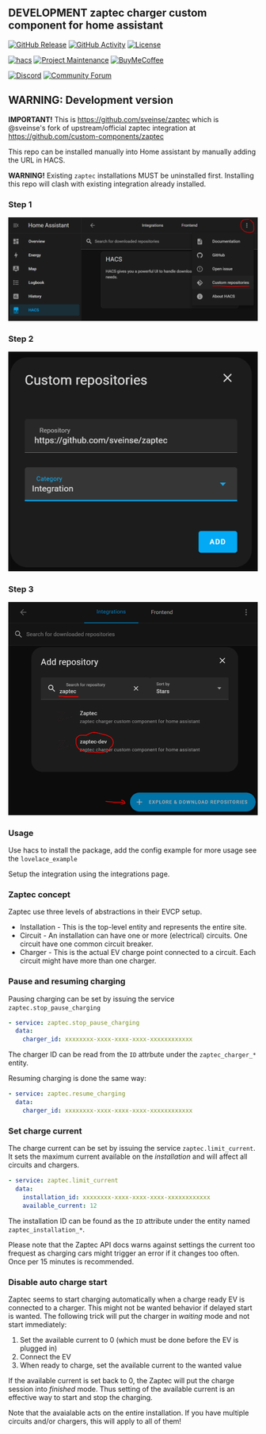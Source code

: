 ## DEVELOPMENT zaptec charger custom component for home assistant

[![GitHub Release][releases-shield]][releases]
[![GitHub Activity][commits-shield]][commits]
[![License][license-shield]][license]

[![hacs][hacsbadge]][hacs]
[![Project Maintenance][maintenance-shield]][user_profile]
[![BuyMeCoffee][buymecoffeebadge]][buymecoffee]

[![Discord][discord-shield]][discord]
[![Community Forum][forum-shield]][forum]

## WARNING: Development version

**IMPORTANT!** This is https://github.com/sveinse/zaptec which is @sveinse's fork
of upstream/official zaptec integration at https://github.com/custom-components/zaptec

This repo can be installed manually into Home assistant by manually adding the URL
in HACS.

**WARNING!** Existing `zaptec` installations MUST be uninstalled first.
Installing this repo will clash with existing integration already
installed.

### Step 1
![Setup1](/img/hacs_custom.png)

### Step 2
![Setup2](/img/hacs_zaptec_custom.png)

### Step 3
![Setup3](/img/hacs_zaptec_dev.png)


### Usage
Use hacs to install the package, add the config example for more usage see the `lovelace_example`

Setup the integration using the integrations page.


### Zaptec concept

Zaptec use three levels of abstractions in their EVCP setup.

* Installation - This is the top-level entity and represents the entire site.
* Circuit - An installation can have one or more (electrical) circuits. One circuit
  have one common circuit breaker.
* Charger - This is the actual EV charge point connected to a circuit. Each
  circuit might have more than one charger.


### Pause and resuming charging

Pausing charging can be set by issuing the service `zaptec.stop_pause_charging`

```yaml
- service: zaptec.stop_pause_charging
  data:
    charger_id: xxxxxxxx-xxxx-xxxx-xxxx-xxxxxxxxxxxx
```

The charger ID can be read from the `ID` attrbute under the `zaptec_charger_*`
entity.

Resuming charging is done the same way:

```yaml
- service: zaptec.resume_charging
  data:
    charger_id: xxxxxxxx-xxxx-xxxx-xxxx-xxxxxxxxxxxx
```

### Set charge current

The charge current can be set by issuing the service `zaptec.limit_current`.
It sets the maximum current available on the _installation_ and will affect all
circuits and chargers.

```yaml
- service: zaptec.limit_current
  data:
    installation_id: xxxxxxxx-xxxx-xxxx-xxxx-xxxxxxxxxxxx
    available_current: 12
```

The installation ID can be found as the `ID` attribute under the
entity named `zaptec_installation_*`.

Please note that the Zaptec API docs warns against settings the current too
frequest as charging cars might trigger an error if it changes too often. Once
per 15 minutes is recommended.


### Disable auto charge start

Zaptec seems to start charging automatically when a charge ready EV is
connected to a charger. This might not be wanted behavior if delayed start is
wanted. The following trick will put the charger in _waiting_ mode and not
start immediately:

1. Set the available current to 0 (which must be done before the EV is
   plugged in)
2. Connect the EV
3. When ready to charge, set the available current to the wanted value

If the available current is set back to 0, the Zaptec will put the charge
session into _finished_ mode. Thus setting of the available current is an
effective way to start and stop the charging.

Note that the avaialable acts on the entire installation. If you have multiple
circuits and/or chargers, this will apply to all of them!


[zaptec]: https://github.com/custom-components/zaptec
[buymecoffee]: https://www.buymeacoffee.com/hellowlol1
[buymecoffeebadge]: https://img.shields.io/badge/buy%20me%20a%20coffee-donate-yellow.svg?style=for-the-badge
[commits-shield]: https://img.shields.io/github/commit-activity/y/custom-components/zaptec.svg?style=for-the-badge
[commits]: https://github.com/custom-components/zaptec/commits/master
[hacs]: https://hacs.xyz
[hacsbadge]: https://img.shields.io/badge/HACS-Default-blue.svg?style=for-the-badge
[discord]: https://discord.gg/Qa5fW2R
[discord-shield]: https://img.shields.io/discord/330944238910963714.svg?style=for-the-badge
[exampleimg]: example.png
[forum-shield]: https://img.shields.io/badge/community-forum-brightgreen.svg?style=for-the-badge
[forum]: https://community.home-assistant.io/
[license]: https://github.com/custom-components/zaptec/blob/master/LICENSE
[license-shield]: https://img.shields.io/github/license/custom-components/zaptec.svg?style=for-the-badge
[maintenance-shield]: https://img.shields.io/badge/maintainer-Hellowlol-blue.svg?style=for-the-badge
[releases-shield]: https://img.shields.io/github/release/custom-components/zaptec.svg?style=for-the-badge
[releases]: https://github.com/custom-components/zaptec/releases
[user_profile]: https://github.com/hellowlol
